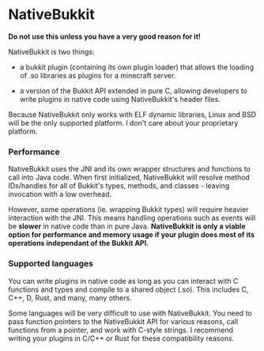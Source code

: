 # NativeBukkit

**Do not use this unless you have a very good reason for it!**

NativeBukkit is two things:

- a bukkit plugin (containing its own plugin loader) that allows the loading of .so libraries as plugins for a minecraft server.

- a version of the Bukkit API extended in pure C, allowing developers to write plugins in native code using NativeBukkit's header files.

Because NativeBukkit only works with ELF dynamic libraries, Linux and BSD will be the only supported platform. I don't care about your proprietary platform.

### Performance

NativeBukkit uses the JNI and its own wrapper structures and functions to call into Java code. When first initialized, NativeBukkit will resolve method IDs/handles for all of Bukkit's types, methods, and classes - leaving invocation with a low overhead.

However, some operations (ie. wrapping Bukkit types) will require heavier interaction with the JNI. This means handling operations such as events will be **slower** in native code than in pure Java. **NativeBukkit is only a viable option for performance and memory usage if your plugin does most of its operations independant of the Bukkit API.**

### Supported languages

You can write plugins in native code as long as you can interact with C functions and types and compile to a shared object (.so). This includes C, C++, D, Rust, and many, many others.

Some languages will be very difficult to use with NativeBukkit. You need to pass function pointers to the NativeBukkit API for various reasons, call functions from a pointer, and work with C-style strings. I recommend writing your plugins in C/C++ or Rust for these compatibility reasons.